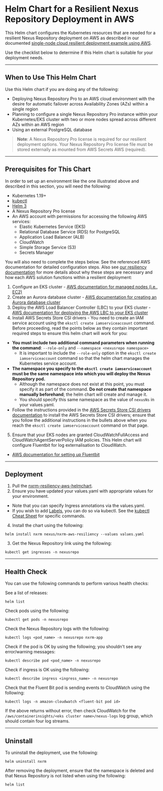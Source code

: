 # Helm Chart for a Resilient Nexus Repository Deployment in AWS

This Helm chart configures the Kubernetes resources that are needed for a resilient Nexus Repository deployment on AWS as described in our documented [single-node cloud resilient deployment example using AWS](https://help.sonatype.com/repomanager3/planning-your-implementation/resiliency-and-high-availability/single-node-cloud-resilient-deployment-example-using-aws).

Use the checklist below to determine if this Helm chart is suitable for your deployment needs.

---

## When to Use This Helm Chart
Use this Helm chart if you are doing any of the following:
- Deploying Nexus Repository Pro to an AWS cloud environment with the desire for automatic failover across Availability Zones (AZs) within a single region
- Planning to configure a single Nexus Repository Pro instance within your Kubernetes/EKS cluster with two or more nodes spread across different AZs within an AWS region
- Using an external PostgreSQL database

> **Note**: A Nexus Repository Pro license is required for our resilient deployment options. Your Nexus Repository Pro license file must be stored externally as mounted from AWS Secrets AWS (required).

---

## Prerequisites for This Chart
In order to set up an environment like the one illustrated above and described in this section, you will need the following:

- Kubernetes 1.19+
- [kubectl](https://kubernetes.io/docs/tasks/tools/)
- [Helm 3](https://helm.sh/docs/intro/install/)
- A Nexus Repository Pro license
- An AWS account with permissions for accessing the following AWS services:
  - Elastic Kubernetes Service (EKS)
  - Relational Database Service (RDS) for PostgreSQL
  - Application Load Balancer (ALB)
  - CloudWatch
  - Simple Storage Service (S3)
  - Secrets Manager

You will also need to complete the steps below. See the referenced AWS documentation for detailed configuration steps. Also see [our resiliency documentation](https://help.sonatype.com/repomanager3/planning-your-implementation/resiliency-and-high-availability/single-node-cloud-resilient-deployment-example-using-aws) for more details about why these steps are necessary and how each AWS solution functions within a resilient deployment:
1. Configure an EKS cluster - [AWS documentation for managed nodes (i.e., EC2)](https://docs.aws.amazon.com/eks/latest/userguide/getting-started-console.html)
2. Create an Aurora database cluster - [AWS documentation for creating an Aurora database cluster](https://docs.aws.amazon.com/AmazonRDS/latest/AuroraUserGuide/Aurora.CreateInstance.html)
3. Deploy the AWS Load Balancer Controller (LBC) to your EKS cluster - [AWS documentation for deploying the AWS LBC to your EKS cluster](https://docs.aws.amazon.com/eks/latest/userguide/aws-load-balancer-controller.html)
4. Install AWS Secrets Store CSI drivers - You need to create an IAM service account using the ```eksctl create iamserviceaccount``` command. Before proceeding, read the points below as they contain important required steps to ensure this helm chart will work for you:  <br>
  - **You must include two additional command parameters when running the command**: ```--role-only``` and ```--namespace <nexusrepo namespace>```
    - It is important to include the ```--role-only``` option in the ```eksctl create iamserviceaccount``` command so that the helm chart manages the Kubernetes service account.  <br> 
  - **The namespace you specify to the ```eksctl create iamserviceaccount``` must be the same namespace into which you will deploy the Nexus Repository pod.**  <br>
    - Although the namespace does not exist at this point, you must specify it as part of the command. **Do not create that namespace manually beforehand**; the helm chart will create and manage it. 
    - You should specify this same namespace as the value of ```nexusNs``` in your values.yaml.  <br>
  - Follow the instructions provided in the [AWS Secrets Store CSI drivers documentation](https://github.com/aws/secrets-store-csi-driver-provider-aws/blob/main/README.md) to install the AWS Secrets Store CSI drivers; ensure that you follow the additional instructions in the bullets above when you reach the ```eksctl create iamserviceaccount``` command on that page.
5. Ensure that your EKS nodes are granted CloudWatchFullAccess and CloudWatchAgentServerPolicy IAM policies. This Helm chart will configure Fluentbit for log externalisation to CloudWatch.
  - [AWS documentation for setting up Fluentbit](https://docs.aws.amazon.com/AmazonCloudWatch/latest/monitoring/deploy-container-insights-EKS.html)

---

## Deployment
1. Pull the [nxrm-resiliency-aws-helmchart](https://github.com/sonatype/nxrm-resiliency-aws-helmchart).
2. Ensure you have updated your values.yaml with appropriate values for your environment.
  - Note that you can specify Ingress annotations via the values.yaml. 
  - If you wish to add [Labels](https://kubernetes.io/docs/concepts/overview/working-with-objects/labels/), you can do so via kubectl. See the [kubectl Cheat Sheet](https://kubernetes.io/docs/reference/kubectl/cheatsheet/) for specific commands.
4. Install the chart using the following:
  
```helm install nxrm nexus/nxrm-aws-resiliency --values values.yaml```
  
3. Get the Nexus Repository link using the following:
  
```kubectl get ingresses -n nexusrepo```

---

## Health Check
You can use the following commands to perform various health checks:
  
See a list of releases:
  
  ```helm list```
  
 Check pods using the following:
  
  ```kubectl get pods -n nexusrepo```
  
Check the Nexus Repository logs with the following:
  
  ```kubectl logs <pod_name> -n nexusrepo nxrm-app```
  
Check if the pod is OK by using the following; you shouldn't see any error/warning messages:
  
  ```kubectl describe pod <pod_name> -n nexusrepo```
  
Check if ingress is OK using the following:
  
  ```kubectl describe ingress <ingress_name> -n nexusrepo```
  
Check that the Fluent Bit pod is sending events to CloudWatch using the following:

  ```kubectl logs -n amazon-cloudwatch <fluent-bit pod id>```
  
If the above returns without error, then check CloudWatch for the ```/aws/containerinsights/<eks cluster name>/nexus-logs``` log group, which should contain four log streams.

---

## Uninstall
To uninstall the deployment, use the following:
  
  ```helm uninstall nxrm```
  
After removing the deployment, ensure that the namespace is deleted and that Nexus Repository is not listed when using the following:
  
  ```helm list```
